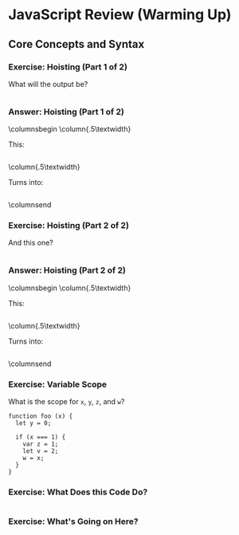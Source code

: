 # JavaScript Review (Warming Up)

## Core Concepts and Syntax

### Exercise: Hoisting (Part 1 of 2)

What will the output be?

~~~ {.javascript insert="../../src/examples/js/hoisting.js" token="exercise-1"}
~~~

### Answer: Hoisting (Part 1 of 2)

\columnsbegin
\column{.5\textwidth}

This:

~~~ {.javascript insert="../../src/examples/js/hoisting.js" token="exercise-1"}
~~~

\column{.5\textwidth}

Turns into:

~~~ {.javascript insert="../../src/examples/js/hoisting.js" token="answer-1"}
~~~

\columnsend

### Exercise: Hoisting (Part 2 of 2)

And this one?

~~~ {.javascript insert="../../src/examples/js/hoisting.js" token="exercise-2"}
~~~

### Answer: Hoisting (Part 2 of 2)

\columnsbegin
\column{.5\textwidth}

This:

~~~ {.javascript insert="../../src/examples/js/hoisting.js" token="exercise-2"}
~~~

\column{.5\textwidth}

Turns into:

~~~ {.javascript insert="../../src/examples/js/hoisting.js" token="answer-2"}
~~~

\columnsend

### Exercise: Variable Scope

What is the scope for `x`, `y`, `z`, and `w`?

~~~ {.javascript}
function foo (x) {
  let y = 0;

  if (x === 1) {
    var z = 1;
    let v = 2;
    w = x;
  }
}
~~~

### Exercise: What Does this Code Do?

~~~ {.javascript insert="../../src/examples/js/timeoutcl.js" token="timeout"}
~~~

### Exercise: What's Going on Here?

~~~ {.javascript insert="../../src/examples/js/funprop.js"}
~~~
